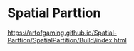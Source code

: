 # Spatial Parttion
 https://artofgaming.github.io/Spatial-Parttion/SpatialPartition/Build/index.html
